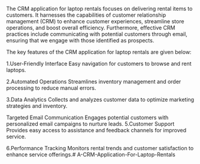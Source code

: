 The CRM application for laptop rentals focuses on delivering rental items to customers. It harnesses the capabilities of customer relationship management (CRM) to enhance customer experiences, streamline store operations, and boost overall efficiency. Furthermore, effective CRM practices include communicating with potential customers through email, ensuring that we engage with those identified as prospects.

The key features of the CRM application for laptop rentals are given below:

1.User-Friendly Interface Easy navigation for customers to browse and rent laptops.

2.Automated Operations Streamlines inventory management and order processing to reduce manual errors.

3.Data Analytics Collects and analyzes customer data to optimize marketing strategies and inventory.

Targeted Email Communication Engages potential customers with personalized email campaigns to nurture leads.
5.Customer Support Provides easy access to assistance and feedback channels for improved service.

6.Performance Tracking Monitors rental trends and customer satisfaction to enhance service offerings.# A-CRM-Application-For-Laptop-Rentals
